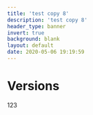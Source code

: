 ```yaml
---
title: 'test copy 8'
description: 'test copy 8'
header_type: banner
invert: true
background: blank
layout: default
date: 2020-05-06 19:19:59
---
```

# Versions
123